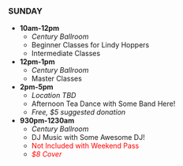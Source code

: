 ### SUNDAY

* __10am-12pm__
  * _Century Ballroom_
  * Beginner Classes for Lindy Hoppers
  * Intermediate Classes
* __12pm-1pm__
  * _Century Ballroom_
  * Master Classes
* __2pm-5pm__
  * _Location TBD_
  * Afternoon Tea Dance with Some Band Here!
  * _Free, $5 suggested donation_
* __930pm-1230am__
  * _Century Ballroom_
  * DJ Music with Some Awesome DJ!
  * <font color='red'>Not Included with Weekend Pass</font>
  * _<font color='red'>$8 Cover</font>_
